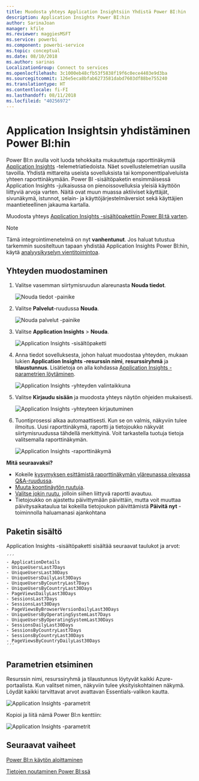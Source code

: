 ```yaml
---
title: Muodosta yhteys Application Insightsiin Yhdistä Power BI:hin
description: Application Insights Power BI:hin
author: SarinaJoan
manager: kfile
ms.reviewer: maggiesMSFT
ms.service: powerbi
ms.component: powerbi-service
ms.topic: conceptual
ms.date: 08/10/2018
ms.author: sarinas
LocalizationGroup: Connect to services
ms.openlocfilehash: 3c1000eb48cfb53f5838f19f6c0ece4403e9d3ba
ms.sourcegitcommit: 126e5eca8bfab6273581dabd7603df88be755240
ms.translationtype: HT
ms.contentlocale: fi-FI
ms.lasthandoff: 08/11/2018
ms.locfileid: "40256972"
---
```

# <a name="connect-to-application-insights-with-power-bi"></a>Application Insightsin yhdistäminen Power BI:hin
Power BI:n avulla voit luoda tehokkaita mukautettuja raporttinäkymiä [Application Insights](https://azure.microsoft.com/documentation/articles/app-insights-overview/) -telemetriatiedoista. Näet sovellustelemetrian uusilla tavoilla. Yhdistä mittareita useista sovelluksista tai komponenttipalveluista yhteen raporttinäkymään. Power BI -sisältöpaketin ensimmäisessä Application Insights -julkaisussa on pienoissovelluksia yleisiä käyttöön liittyviä arvoja varten. Näitä ovat muun muassa aktiiviset käyttäjät, sivunäkymä, istunnot, selain- ja käyttöjärjestelmäversiot sekä käyttäjien maantieteellinen jakauma kartalla.

Muodosta yhteys [Application Insights -sisältöpakettiin Power BI:tä varten](https://app.powerbi.com/getdata/services/application-insights).

>[!NOTE]
>Tämä integrointimenetelmä on nyt **vanhentunut**. Jos haluat tutustua tarkemmin suositeltuun tapaan yhdistää Application Insights Power BI:hin, käytä [analyysikyselyn vientitoimintoa](https://docs.microsoft.com/azure/application-insights/app-insights-export-power-bi#export-analytics-queries).

## <a name="how-to-connect"></a>Yhteyden muodostaminen
1. Valitse vasemman siirtymisruudun alareunasta **Nouda tiedot**.
   
    ![Nouda tiedot -painike](media/service-connect-to-application-insights/pbi_getdata.png)
2. Valitse **Palvelut**-ruudussa **Nouda**.
   
    ![Nouda palvelut -painike](media/service-connect-to-application-insights/pbi_getservices.png)
3. Valitse **Application Insights** > **Nouda**.
   
    ![Application Insights -sisältöpaketti](media/service-connect-to-application-insights/appinsights.png)
4. Anna tiedot sovelluksesta, johon haluat muodostaa yhteyden, mukaan lukien **Application Insights -resurssin nimi**, **resurssiryhmä** ja **tilaustunnus**. Lisätietoja on alla kohdassa [Application Insights -parametrien löytäminen](#FindingAppInsightsParams).
   
    ![Application Insights -yhteyden valintaikkuna](media/service-connect-to-application-insights/pbi_contpkappinsitconnectndialog.png)    
5. Valitse **Kirjaudu sisään** ja muodosta yhteys näytön ohjeiden mukaisesti.
   
    ![Application Insights -yhteyteen kirjautuminen](media/service-connect-to-application-insights/pbi_contpkappinsitconnectn2.png)
6. Tuontiprosessi alkaa automaattisesti. Kun se on valmis, näkyviin tulee ilmoitus. Uusi raporttinäkymä, raportti ja tietojoukko näkyvät siirtymisruudussa tähdellä merkittyinä.  Voit tarkastella tuotuja tietoja valitsemalla raporttinäkymän.
   
    ![Application Insights -raporttinäkymä](media/service-connect-to-application-insights/pbi_contpkappinsitdash.png)

**Mitä seuraavaksi?**

* Kokeile [kysymyksen esittämistä raporttinäkymän yläreunassa olevassa Q&A-ruudussa](power-bi-q-and-a.md).
* [Muuta koontinäytön ruutuja](service-dashboard-edit-tile.md).
* [Valitse jokin ruutu](service-dashboard-tiles.md), jolloin siihen liittyvä raportti avautuu.
* Tietojoukko on ajastettu päivittymään päivittäin, mutta voit muuttaa päivitysaikataulua tai kokeilla tietojoukon päivittämistä **Päivitä nyt** -toiminnolla haluamanasi ajankohtana

## <a name="whats-included"></a>Paketin sisältö
Application Insights -sisältöpaketti sisältää seuraavat taulukot ja arvot:  

    ´´´
    - ApplicationDetails  
    - UniqueUsersLast7Days   
    - UniqueUsersLast30Days   
    - UniqueUsersDailyLast30Days  
    - UniqueUsersByCountryLast7Days  
    - UniqueUsersByCountryLast30Days   
    - PageViewsDailyLast30Days   
    - SessionsLast7Days   
    - SessionsLast30Days  
    - PageViewsByBrowserVersionDailyLast30Days   
    - UniqueUsersByOperatingSystemLast7Days   
    - UniqueUsersByOperatingSystemLast30Days    
    - SessionsDailyLast30Days   
    - SessionsByCountryLast7Days   
    - SessionsByCountryLast30Days   
    - PageViewsByCountryDailyLast30Days  
    ´´´ 

<a name="FindingAppInsightsParams"></a>

## <a name="finding-parameters"></a>Parametrien etsiminen
Resurssin nimi, resurssiryhmä ja tilaustunnus löytyvät kaikki Azure-portaalista. Kun valitset nimen, näkyviin tulee yksityiskohtainen näkymä. Löydät kaikki tarvittavat arvot avattavan Essentials-valikon kautta.

![Application Insights -parametrit](media/service-connect-to-application-insights/pbi_contpkappinsitparams.png)

Kopioi ja liitä nämä Power BI:n kenttiin:

![Application Insights -parametrit](media/service-connect-to-application-insights/pbi_contpkappinsitparam2.png)

## <a name="next-steps"></a>Seuraavat vaiheet
[Power BI:n käytön aloittaminen](service-get-started.md)

[Tietojen noutaminen Power BI:ssä](service-get-data.md)

